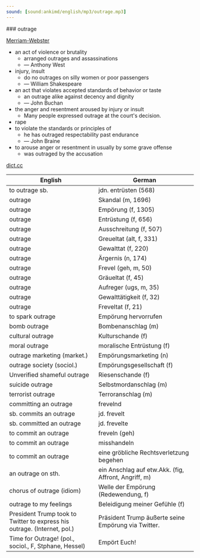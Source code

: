 ```yaml
---
sound: [sound:ankimd/english/mp3/outrage.mp3]
---
```


\### outrage

[Merriam-Webster](https://www.merriam-webster.com/dictionary/outrage)

- an act of violence or brutality
    - arranged outrages and assassinations
    - — Anthony West
- injury, insult
    - do no outrages on silly women or poor passengers
    - — William Shakespeare
- an act that violates accepted standards of behavior or taste
    - an outrage alike against decency and dignity
    - — John Buchan
- the anger and resentment aroused by injury or insult
    - Many people expressed outrage at the court's decision.
- rape
- to violate the standards or principles of
    - he has outraged respectability past endurance
    - — John Braine
- to arouse anger or resentment in usually by some grave offense
    - was outraged by the accusation

[dict.cc](https://www.dict.cc/outrage)

| English        | German       |
| -------------- | ------------ |
| to outrage sb. | jdn. entrüsten (568) |
| outrage | Skandal (m, 1696) |
| outrage | Empörung (f, 1305) |
| outrage | Entrüstung (f, 656) |
| outrage | Ausschreitung (f, 507) |
| outrage | Greueltat (alt, f, 331) |
| outrage | Gewalttat (f, 220) |
| outrage | Ärgernis (n, 174) |
| outrage | Frevel (geh, m, 50) |
| outrage | Gräueltat (f, 45) |
| outrage | Aufreger (ugs, m, 35) |
| outrage | Gewalttätigkeit (f, 32) |
| outrage | Freveltat (f, 21) |
| to spark outrage | Empörung hervorrufen |
| bomb outrage | Bombenanschlag (m) |
| cultural outrage | Kulturschande (f) |
| moral outrage | moralische Entrüstung (f) |
| outrage marketing (market.) | Empörungsmarketing (n) |
| outrage society (sociol.) | Empörungsgesellschaft (f) |
| Unverified shameful outrage | Riesenschande (f) |
| suicide outrage | Selbstmordanschlag (m) |
| terrorist outrage | Terroranschlag (m) |
| committing an outrage | frevelnd |
| sb. commits an outrage | jd. frevelt |
| sb. committed an outrage | jd. frevelte |
| to commit an outrage | freveln (geh) |
| to commit an outrage | misshandeln |
| to commit an outrage | eine gröbliche Rechtsverletzung begehen |
| an outrage on sth. | ein Anschlag auf etw.Akk. (fig, Affront, Angriff, m) |
| chorus of outrage (idiom) | Welle der Empörung (Redewendung, f) |
| outrage to my feelings | Beleidigung meiner Gefühle (f) |
| President Trump took to Twitter to express his outrage. (Internet, pol.) | Präsident Trump äußerte seine Empörung via Twitter. |
| Time for Outrage! (pol., sociol., F, Stphane, Hessel) | Empört Euch! |
